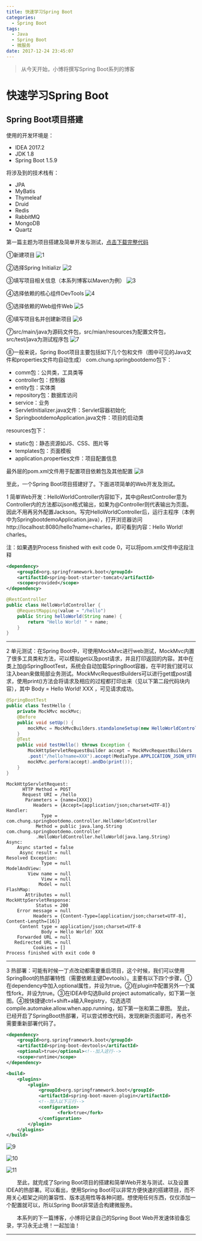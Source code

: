 ```yaml
---
title: 快速学习Spring Boot
categories: 
  - Spring Boot
tags:
  - Java
  - Spring Boot
  - 微服务
date: 2017-12-24 23:45:07
---
```


> 从今天开始，小博将撰写Spring Boot系列的博客

<!-- more -->
# 快速学习Spring Boot

## Spring Boot项目搭建

使用的开发环境是：
 - IDEA 2017.2
 - JDK 1.8
 - Spring Boot 1.5.9

将涉及到的技术栈有：
- JPA
- MyBatis
- Thymeleaf
- Druid
- Redis
- RabbitMQ
- MongoDB
- Quartz

第一篇主题为项目搭建及简单开发与测试，[点击下载完整代码](http://download.csdn.net/download/u012102104/10172445)

①新建项目
![1](/5-1.png)

②选择Spring Initializr
![2](/5-2.png)

③填写项目相关信息（本系列博客以Maven为例）
![3](/5-3.png)

④选择依赖的核心组件DevTools
![4](/5-4.png)

⑤选择依赖的Web组件Web
![5](/5-5.png)

⑥填写项目名并创建新项目
![6](/5-6.png)

⑦src/main/java为源码文件包，src/mian/resources为配置文件包，src/test/java为测试程序包
![7](/5-7.png)

⑧一般来说，Spring Boot项目主要包括如下几个包和文件（图中可见的Java文件和properties文件均自动生成）
com.chung.springbootdemo包下：
- comm包：公共类，工具类等
- controller包：控制器
- entity包：实体类
- repository包：数据库访问
- service：业务
- ServletInitializer.java文件：Servlet容器初始化
- SpringbootdemoApplication.java文件：项目的启动类

resources包下：
- static包：静态资源如JS、CSS、图片等
- templates包：页面模板
- application.properties文件：项目配置信息

最外层的pom.xml文件用于配置项目依赖包及其他配置
![8](/5-8.png)

 至此，一个Spring Boot项目搭建好了。下面进项简单的Web开发及测试。




 1 简单Web开发：HelloWorldController内容如下，其中@RestController意为Controller内的方法都以json格式输出，如果为@Controller则代表输出为页面。因此不用再另外配置Jackson。写完HelloWorldController后，运行主程序（本例中为SpringbootdemoApplication.java），打开浏览器访问http://localhost:8080/hello?name=charles，即可看到内容：Hello World! charles。

 注：如果遇到Process finished with exit code 0，可以将pom.xml文件中这段注释
```xml
<dependency>
	<groupId>org.springframework.boot</groupId>
	<artifactId>spring-boot-starter-tomcat</artifactId>
	<scope>provided</scope>
</dependency>
```

```java
@RestController
public class HelloWorldController {
    @RequestMapping(value = "/hello")
    public String helloWorld(String name) {
        return "Hello World! " + name;
    }
}
```

----------
2 单元测试：在Spring Boot中，可使用MockMvc进行web测试，MockMvc内置了很多工具类和方法，可以模拟get以及post请求，并且打印返回的内容。其中在类上加@SpringBootTest，系统会自动加载SpringBoot容器，在平时我们就可以注入bean来做局部业务测试。MockMvcRequestBuilders可以进行get或post请求，使用print()方法会将请求及相应的过程都打印出来（见以下第二段代码块内容），其中 Body = Hello World! XXX ，可见请求成功。

```java
@SpringBootTest
public class TestHello {
    private MockMvc mockMvc;
    @Before
    public void setUp() {
        mockMvc = MockMvcBuilders.standaloneSetup(new HelloWorldController()).build();
    }
    @Test
    public void testHello() throws Exception {
        MockHttpServletRequestBuilder accept = MockMvcRequestBuilders
        .post("/hello?name=XXX").accept(MediaType.APPLICATION_JSON_UTF8);
        mockMvc.perform(accept).andDo(print());
    }
}
```

```text
MockHttpServletRequest:
      HTTP Method = POST
      Request URI = /hello
       Parameters = {name=[XXX]}
          Headers = {Accept=[application/json;charset=UTF-8]}
Handler:
             Type = com.chung.springbootdemo.controller.HelloWorldController
           Method = public java.lang.String com.chung.springbootdemo.controller
           .HelloWorldController.helloWorld(java.lang.String)
Async:
    Async started = false
     Async result = null
Resolved Exception:
             Type = null
ModelAndView:
        View name = null
             View = null
            Model = null
FlashMap:
       Attributes = null
MockHttpServletResponse:
           Status = 200
    Error message = null
          Headers = {Content-Type=[application/json;charset=UTF-8], Content-Length=[16]}
     Content type = application/json;charset=UTF-8
             Body = Hello World! XXX
    Forwarded URL = null
   Redirected URL = null
          Cookies = []
Process finished with exit code 0
```

----------
 3 热部署：可能有时候一丁点改动都需要重启项目，这个时候，我们可以使用SpringBoot的热部署特性（需要依赖主键Devtools）。主要有以下四个步骤，①在dependency中加入optional属性，并设为true。②在plugin中配置另外一个属性fork，并设为true。③在IDEA中勾选Build project automatically，如下第一张图。④按快捷键ctrl+shift+a输入Registry，勾选选项compile.automake.allow.when.app.running，如下第一张和第二章图。
至此，已经开启了SpringBoot热部署，可以尝试修改代码，发现刷新页面即可，再也不需要重新部署代码了。

```xml
<dependency>
	<groupId>org.springframework.boot</groupId>
	<artifactId>spring-boot-devtools</artifactId>
	<optional>true</optional><!--加入这行-->
	<scope>runtime</scope>
</dependency>
```

```xml
<build>
	<plugins>
		<plugin>
			<groupId>org.springframework.boot</groupId>
			<artifactId>spring-boot-maven-plugin</artifactId>
			<!--加入以下三行-->
			<configuration>
                   <fork>true</fork>
			</configuration>
		</plugin>
	</plugins>
</build>
```

 ![9](/5-9.png)

 ![10](/5-10.png)

 ![11](/5-11.png)



&emsp;&emsp;至此，就完成了Spring Boot项目的搭建和简单Web开发与测试、以及设置IDEA的热部署。可以看出，使用Spring Boot可以非常方便快速的搭建项目，而不用关心框架之间的兼容性、版本适用性等各种问题。想使用任何东西，仅仅添加一个配置就可以，所以Spring Boot非常适合构建微服务。

&emsp;&emsp;本系列的下一篇博客，小博将记录自己的Spring Boot Web开发速体验备忘录，学习永无止境！一起加油！

----------


